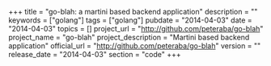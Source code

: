 +++
title = "go-blah: a martini based backend application"
description = ""
keywords = ["golang"]
tags = ["golang"]
pubdate = "2014-04-03"
date = "2014-04-03"
topics = []
project_url = "http://github.com/peteraba/go-blah"
project_name = "go-blah"
project_description = "Martini based backend application"
official_url = "http://github.com/peteraba/go-blah"
version = ""
release_date = "2014-04-03"
section = "code"
+++
